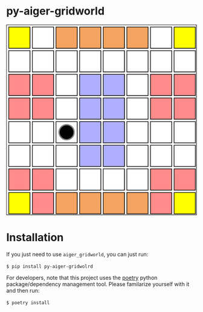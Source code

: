# py-aiger-gridworld

<object data="assets/visualization_example.svg" type="image/svg+xml">
  <img src="assets/visualization_example.svg" />
</object>

# Installation

If you just need to use `aiger_gridworld`, you can just run:

`$ pip install py-aiger-gridwolrd`

For developers, note that this project uses the
[poetry](https://poetry.eustace.io/) python package/dependency
management tool. Please familarize yourself with it and then
run:

`$ poetry install`
